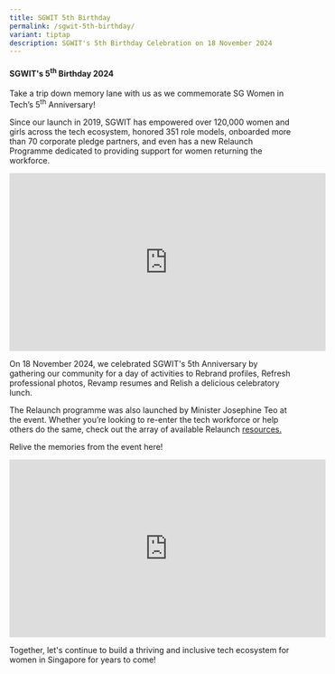 ```yaml
---
title: SGWIT 5th Birthday
permalink: /sgwit-5th-birthday/
variant: tiptap
description: SGWIT's 5th Birthday Celebration on 18 November 2024
---
```

<h4><strong>SGWIT's 5<sup>th</sup> Birthday 2024</strong></h4>
<p></p>
<p>Take a trip down memory lane with us as we commemorate SG Women in Tech’s
5<sup>th</sup> Anniversary!</p>
<p>Since our launch in 2019, SGWIT has empowered over 120,000 women and girls
across the tech ecosystem, honored 351 role models, onboarded more than
70 corporate pledge partners, and even has a new Relaunch Programme dedicated
to providing support for women returning the workforce.</p>
<p></p>
<div class="iframe-wrapper">
<iframe height="315" width="560" allowfullscreen="true" frameborder="0" src="https://www.youtube.com/embed/mPnYo23ZqLA?si=YCmNby_wD1S4erB4"></iframe>
</div>
<p></p>
<p>On 18 November 2024, we celebrated SGWIT's 5th Anniversary by gathering
our community for a day of activities to Rebrand profiles, Refresh professional
photos, Revamp resumes and Relish a delicious celebratory lunch.</p>
<p>The Relaunch programme was also launched by Minister Josephine Teo at
the event. Whether you’re looking to re-enter the tech workforce or help
others do the same, check out the array of available Relaunch <a href="https://www.sgwomenintech.sg/relaunch" rel="noopener nofollow" target="_blank">resources.</a>
</p>
<p>Relive the memories from the event here!</p>
<div class="iframe-wrapper">
<iframe height="315" width="560" allowfullscreen="true" frameborder="0" src="https://www.youtube.com/embed/QJhS5OB4UCs?si=G-nBC8lvb8ihnA2F"></iframe>
</div>
<p>Together, let's continue to build a thriving and inclusive tech ecosystem
for women in Singapore for years to come!</p>